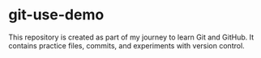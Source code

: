 # git-use-demo
This repository is created as part of my journey to learn Git and GitHub. It contains practice files, commits, and experiments with version control.
